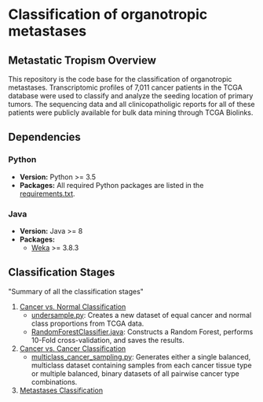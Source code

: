 # Classification of organotropic metastases

## Metastatic Tropism Overview

This repository is the code base for the classification of organotropic metastases. Transcriptomic profiles of 7,011 cancer patients in the TCGA database were used to classify and analyze the seeding location of primary tumors. The sequencing data and all clinicopatholigic reports for all of these patients were publicly available for bulk data mining through TCGA Biolinks.

## Dependencies
### Python
- **Version:** Python >= 3.5
- **Packages:** All required Python packages are listed in the [requirements.txt](./requirements.txt).
### Java
- **Version:** Java >= 8
- **Packages:**
  - [Weka](https://www.cs.waikato.ac.nz/ml/weka/index.html) >= 3.8.3

## Classification Stages
"Summary of all the classification stages"

1. [Cancer vs. Normal Classification](cancer-vs-normal-classification)
    - [undersample.py](cancer-vs-normal-classification/undersample.py): Creates a new dataset of equal cancer and normal class proportions from TCGA data.
    - [RandomForestClassifier.java](cancer-vs-normal-classification/RandomForestClassifier.java): Constructs a Random Forest, performs 10-Fold cross-validation, and saves the results.
2. [Cancer vs. Cancer Classification](cancer-vs-cancer-classification)
    - [multiclass_cancer_sampling.py](cancer-vs-cancer-classification/multi_class_cancer_sampling.py): Generates either a single balanced, multiclass dataset containing samples from each cancer tissue type or multiple balanced, binary datasets of all pairwise cancer type combinations.
3. [Metastases Classification](metastases-classification)
